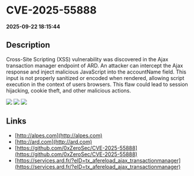 # CVE-2025-55888

**2025-09-22 18:15:44**

## Description
Cross-Site Scripting (XSS) vulnerability was discovered in the Ajax transaction manager endpoint of ARD. An attacker can intercept the Ajax response and inject malicious JavaScript into the accountName field. This input is not properly sanitized or encoded when rendered, allowing script execution in the context of users browsers. This flaw could lead to session hijacking, cookie theft, and other malicious actions.

![](https://img.shields.io/static/v1?label=Score&message=7.3&color=red)
![](https://img.shields.io/static/v1?label=Severity&message=HIGH&color=red)
![](https://img.shields.io/static/v1?label=CWE&message=XSS&color=green)

## Links
- [http://alpes.com](http://alpes.com)
- [http://ard.com](http://ard.com)
- [https://github.com/0xZeroSec/CVE-2025-55888](https://github.com/0xZeroSec/CVE-2025-55888)
- [https://services.ard.fr/?eID=tx_afereload_ajax_transactionmanager](https://services.ard.fr/?eID=tx_afereload_ajax_transactionmanager)
